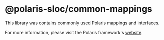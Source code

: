 # @polaris-sloc/common-mappings

This library was contains commonly used Polaris mappings and interfaces.

For more information, please visit the Polaris framework's [website](https://polaris-slo-cloud.github.io).


